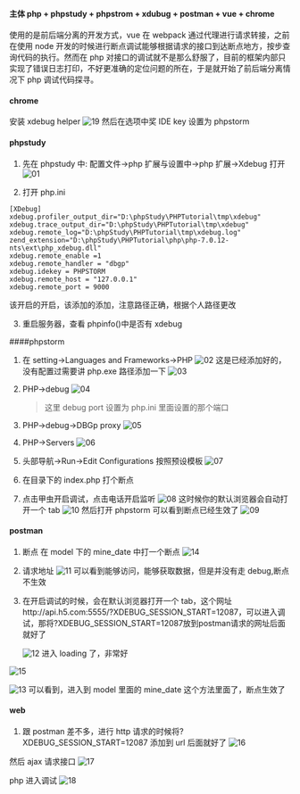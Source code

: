 #### 主体 php + phpstudy + phpstrom + xdubug + postman + vue + chrome

使用的是前后端分离的开发方式，vue 在 webpack 通过代理进行请求转接，之前在使用 node 开发的时候进行断点调试能够根据请求的接口到达断点地方，按步查询代码的执行。然而在 php 对接口的调试就不是那么舒服了，目前的框架内部只实现了错误日志打印，不好更准确的定位问题的所在，于是就开始了前后端分离情况下 php 调试代码探寻。

#### chrome

安装 xdebug helper
![19](https://github.com/easterCat/easter_php/blob/master/php-base/debug/19.png?raw=true)
然后在选项中奖 IDE key 设置为 phpstorm

#### phpstudy

1. 先在 phpstudy 中: 配置文件->php 扩展与设置中->php 扩展->Xdebug 打开
   ![01](https://github.com/easterCat/easter_php/blob/master/php-base/debug/01.png?raw=true)

2. 打开 php.ini

```
[XDebug]
xdebug.profiler_output_dir="D:\phpStudy\PHPTutorial\tmp\xdebug"
xdebug.trace_output_dir="D:\phpStudy\PHPTutorial\tmp\xdebug"
xdebug.remote_log="D:\phpStudy\PHPTutorial\tmp\xdebug.log"
zend_extension="D:\phpStudy\PHPTutorial\php\php-7.0.12-nts\ext\php_xdebug.dll"
xdebug.remote_enable =1
xdebug.remote_handler = "dbgp"
xdebug.idekey = PHPSTORM
xdebug.remote_host = "127.0.0.1"
xdebug.remote_port = 9000
```

该开启的开启，该添加的添加，注意路径正确，根据个人路径更改

3. 重启服务器，查看 phpinfo()中是否有 xdebug

####phpstorm

1. 在 setting->Languages and Frameworks->PHP
   ![02](https://github.com/easterCat/easter_php/blob/master/php-base/debug/02.png?raw=true)
   这是已经添加好的，没有配置过需要讲 php.exe 路径添加一下
   ![03](https://github.com/easterCat/easter_php/blob/master/php-base/debug/03.png?raw=true)

2. PHP->debug
   ![04](https://github.com/easterCat/easter_php/blob/master/php-base/debug/04.png?raw=true)

    > 这里 debug port 设置为 php.ini 里面设置的那个端口

3. PHP->debug->DBGp proxy
   ![05](https://github.com/easterCat/easter_php/blob/master/php-base/debug/05.png?raw=true)

4. PHP->Servers
   ![06](https://github.com/easterCat/easter_php/blob/master/php-base/debug/06.png?raw=true)

5. 头部导航->Run->Edit Configurations
   按照预设模板
   ![07](https://github.com/easterCat/easter_php/blob/master/php-base/debug/07.png?raw=true)

6. 在目录下的 index.php 打个断点

7. 点击甲虫开启调试，点击电话开启监听
   ![08](https://github.com/easterCat/easter_php/blob/master/php-base/debug/08.png?raw=true)
   这时候你的默认浏览器会自动打开一个 tab
   ![10](https://github.com/easterCat/easter_php/blob/master/php-base/debug/10.png?raw=true)
   然后打开 phpstorm 可以看到断点已经生效了
   ![09](https://github.com/easterCat/easter_php/blob/master/php-base/debug/09.png?raw=true)

#### postman

1. 断点
   在 model 下的 mine_date 中打一个断点
   ![14](https://github.com/easterCat/easter_php/blob/master/php-base/debug/14.png?raw=true)

2. 请求地址
   ![11](https://github.com/easterCat/easter_php/blob/master/php-base/debug/11.png?raw=true)
   可以看到能够访问，能够获取数据，但是并没有走 debug,断点不生效

3. 在开启调试的时候，会在默认浏览器打开一个 tab，这个网址http://api.h5.com:5555/?XDEBUG_SESSION_START=12087，可以进入调试，那将?XDEBUG_SESSION_START=12087放到postman请求的网址后面就好了

    ![12](https://github.com/easterCat/easter_php/blob/master/php-base/debug/12.png?raw=true)
    进入 loading 了，非常好

![15](https://github.com/easterCat/easter_php/blob/master/php-base/debug/15.png?raw=true)

![13](https://github.com/easterCat/easter_php/blob/master/php-base/debug/13.png?raw=true)
可以看到，进入到 model 里面的 mine_date 这个方法里面了，断点生效了

#### web

1. 跟 postman 差不多，进行 http 请求的时候将?XDEBUG_SESSION_START=12087 添加到 url 后面就好了
   ![16](https://github.com/easterCat/easter_php/blob/master/php-base/debug/16.png?raw=true)

然后 ajax 请求接口
![17](https://github.com/easterCat/easter_php/blob/master/php-base/debug/17.png?raw=true)

php 进入调试
![18](https://github.com/easterCat/easter_php/blob/master/php-base/debug/18.png?raw=true)
